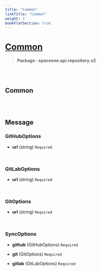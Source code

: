 ```yaml
---
title: "Common"
linkTitle: "Common"
weight: 3
bookFlatSection: true
---
```

# [Common](#Common)



>  **Package : spaceone.api.repository.v2**

<br>
<br>

## Common







<br>
<br>

## Message



### GitHubOptions
* **url** (string)  `Required` 

    <br>

### GitLabOptions
* **url** (string)  `Required` 

    <br>

### GitOptions
* **url** (string)  `Required` 

    <br>

### SyncOptions
* **github** (GitHubOptions)  `Required` 

    
* **git** (GitOptions)  `Required` 

    
* **gitlab** (GitLabOptions)  `Required` 

    <br>
